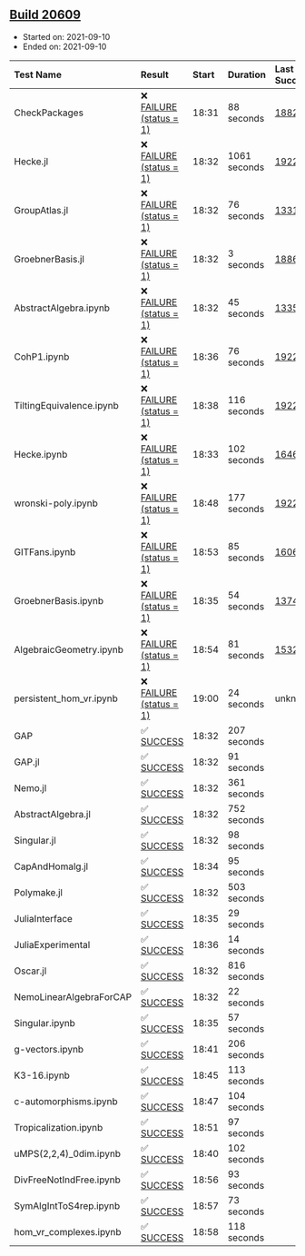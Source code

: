 ## [Build 20609](https://oscarci.mathematik.uni-kl.de/job/oscar/20609/)

* Started on: 2021-09-10
* Ended on: 2021-09-10

| Test Name    | Result | Start | Duration | Last Success | First Failure |
|:-------------|:-------|:------|:---------|:-------------|:--------------|
| CheckPackages | ❌ [FAILURE (status = 1)](https://oscarci.mathematik.uni-kl.de/job/oscar/20609/artifact/logs/build-20609/CheckPackages.log) | 18:31 | 88 seconds | [18822](https://oscarci.mathematik.uni-kl.de/job/oscar/18822/) | [18823](https://oscarci.mathematik.uni-kl.de/job/oscar/18823/) |
| Hecke.jl | ❌ [FAILURE (status = 1)](https://oscarci.mathematik.uni-kl.de/job/oscar/20609/artifact/logs/build-20609/Hecke.jl.log) | 18:32 | 1061 seconds | [19222](https://oscarci.mathematik.uni-kl.de/job/oscar/19222/) | [20152](https://oscarci.mathematik.uni-kl.de/job/oscar/20152/) |
| GroupAtlas.jl | ❌ [FAILURE (status = 1)](https://oscarci.mathematik.uni-kl.de/job/oscar/20609/artifact/logs/build-20609/GroupAtlas.jl.log) | 18:32 | 76 seconds | [13311](https://oscarci.mathematik.uni-kl.de/job/oscar/13311/) | [13312](https://oscarci.mathematik.uni-kl.de/job/oscar/13312/) |
| GroebnerBasis.jl | ❌ [FAILURE (status = 1)](https://oscarci.mathematik.uni-kl.de/job/oscar/20609/artifact/logs/build-20609/GroebnerBasis.jl.log) | 18:32 | 3 seconds | [18864](https://oscarci.mathematik.uni-kl.de/job/oscar/18864/) | [18865](https://oscarci.mathematik.uni-kl.de/job/oscar/18865/) |
| AbstractAlgebra.ipynb | ❌ [FAILURE (status = 1)](https://oscarci.mathematik.uni-kl.de/job/oscar/20609/artifact/logs/build-20609/AbstractAlgebra.ipynb.log) | 18:32 | 45 seconds | [13355](https://oscarci.mathematik.uni-kl.de/job/oscar/13355/) | [13356](https://oscarci.mathematik.uni-kl.de/job/oscar/13356/) |
| CohP1.ipynb | ❌ [FAILURE (status = 1)](https://oscarci.mathematik.uni-kl.de/job/oscar/20609/artifact/logs/build-20609/CohP1.ipynb.log) | 18:36 | 76 seconds | [19222](https://oscarci.mathematik.uni-kl.de/job/oscar/19222/) | [20152](https://oscarci.mathematik.uni-kl.de/job/oscar/20152/) |
| TiltingEquivalence.ipynb | ❌ [FAILURE (status = 1)](https://oscarci.mathematik.uni-kl.de/job/oscar/20609/artifact/logs/build-20609/TiltingEquivalence.ipynb.log) | 18:38 | 116 seconds | [19222](https://oscarci.mathematik.uni-kl.de/job/oscar/19222/) | [20152](https://oscarci.mathematik.uni-kl.de/job/oscar/20152/) |
| Hecke.ipynb | ❌ [FAILURE (status = 1)](https://oscarci.mathematik.uni-kl.de/job/oscar/20609/artifact/logs/build-20609/Hecke.ipynb.log) | 18:33 | 102 seconds | [16463](https://oscarci.mathematik.uni-kl.de/job/oscar/16463/) | [16464](https://oscarci.mathematik.uni-kl.de/job/oscar/16464/) |
| wronski-poly.ipynb | ❌ [FAILURE (status = 1)](https://oscarci.mathematik.uni-kl.de/job/oscar/20609/artifact/logs/build-20609/wronski-poly.ipynb.log) | 18:48 | 177 seconds | [19222](https://oscarci.mathematik.uni-kl.de/job/oscar/19222/) | [20152](https://oscarci.mathematik.uni-kl.de/job/oscar/20152/) |
| GITFans.ipynb | ❌ [FAILURE (status = 1)](https://oscarci.mathematik.uni-kl.de/job/oscar/20609/artifact/logs/build-20609/GITFans.ipynb.log) | 18:53 | 85 seconds | [16068](https://oscarci.mathematik.uni-kl.de/job/oscar/16068/) | [16069](https://oscarci.mathematik.uni-kl.de/job/oscar/16069/) |
| GroebnerBasis.ipynb | ❌ [FAILURE (status = 1)](https://oscarci.mathematik.uni-kl.de/job/oscar/20609/artifact/logs/build-20609/GroebnerBasis.ipynb.log) | 18:35 | 54 seconds | [13748](https://oscarci.mathematik.uni-kl.de/job/oscar/13748/) | [13749](https://oscarci.mathematik.uni-kl.de/job/oscar/13749/) |
| AlgebraicGeometry.ipynb | ❌ [FAILURE (status = 1)](https://oscarci.mathematik.uni-kl.de/job/oscar/20609/artifact/logs/build-20609/AlgebraicGeometry.ipynb.log) | 18:54 | 81 seconds | [15322](https://oscarci.mathematik.uni-kl.de/job/oscar/15322/) | [15323](https://oscarci.mathematik.uni-kl.de/job/oscar/15323/) |
| persistent_hom_vr.ipynb | ❌ [FAILURE (status = 1)](https://oscarci.mathematik.uni-kl.de/job/oscar/20609/artifact/logs/build-20609/persistent_hom_vr.ipynb.log) | 19:00 | 24 seconds | unknown | unknown |
| GAP | ✅ [SUCCESS](https://oscarci.mathematik.uni-kl.de/job/oscar/20609/artifact/logs/build-20609/GAP.log) | 18:32 | 207 seconds |  |  |
| GAP.jl | ✅ [SUCCESS](https://oscarci.mathematik.uni-kl.de/job/oscar/20609/artifact/logs/build-20609/GAP.jl.log) | 18:32 | 91 seconds |  |  |
| Nemo.jl | ✅ [SUCCESS](https://oscarci.mathematik.uni-kl.de/job/oscar/20609/artifact/logs/build-20609/Nemo.jl.log) | 18:32 | 361 seconds |  |  |
| AbstractAlgebra.jl | ✅ [SUCCESS](https://oscarci.mathematik.uni-kl.de/job/oscar/20609/artifact/logs/build-20609/AbstractAlgebra.jl.log) | 18:32 | 752 seconds |  |  |
| Singular.jl | ✅ [SUCCESS](https://oscarci.mathematik.uni-kl.de/job/oscar/20609/artifact/logs/build-20609/Singular.jl.log) | 18:32 | 98 seconds |  |  |
| CapAndHomalg.jl | ✅ [SUCCESS](https://oscarci.mathematik.uni-kl.de/job/oscar/20609/artifact/logs/build-20609/CapAndHomalg.jl.log) | 18:34 | 95 seconds |  |  |
| Polymake.jl | ✅ [SUCCESS](https://oscarci.mathematik.uni-kl.de/job/oscar/20609/artifact/logs/build-20609/Polymake.jl.log) | 18:32 | 503 seconds |  |  |
| JuliaInterface | ✅ [SUCCESS](https://oscarci.mathematik.uni-kl.de/job/oscar/20609/artifact/logs/build-20609/JuliaInterface.log) | 18:35 | 29 seconds |  |  |
| JuliaExperimental | ✅ [SUCCESS](https://oscarci.mathematik.uni-kl.de/job/oscar/20609/artifact/logs/build-20609/JuliaExperimental.log) | 18:36 | 14 seconds |  |  |
| Oscar.jl | ✅ [SUCCESS](https://oscarci.mathematik.uni-kl.de/job/oscar/20609/artifact/logs/build-20609/Oscar.jl.log) | 18:32 | 816 seconds |  |  |
| NemoLinearAlgebraForCAP | ✅ [SUCCESS](https://oscarci.mathematik.uni-kl.de/job/oscar/20609/artifact/logs/build-20609/NemoLinearAlgebraForCAP.log) | 18:32 | 22 seconds |  |  |
| Singular.ipynb | ✅ [SUCCESS](https://oscarci.mathematik.uni-kl.de/job/oscar/20609/artifact/logs/build-20609/Singular.ipynb.log) | 18:35 | 57 seconds |  |  |
| g-vectors.ipynb | ✅ [SUCCESS](https://oscarci.mathematik.uni-kl.de/job/oscar/20609/artifact/logs/build-20609/g-vectors.ipynb.log) | 18:41 | 206 seconds |  |  |
| K3-16.ipynb | ✅ [SUCCESS](https://oscarci.mathematik.uni-kl.de/job/oscar/20609/artifact/logs/build-20609/K3-16.ipynb.log) | 18:45 | 113 seconds |  |  |
| c-automorphisms.ipynb | ✅ [SUCCESS](https://oscarci.mathematik.uni-kl.de/job/oscar/20609/artifact/logs/build-20609/c-automorphisms.ipynb.log) | 18:47 | 104 seconds |  |  |
| Tropicalization.ipynb | ✅ [SUCCESS](https://oscarci.mathematik.uni-kl.de/job/oscar/20609/artifact/logs/build-20609/Tropicalization.ipynb.log) | 18:51 | 97 seconds |  |  |
| uMPS(2,2,4)_0dim.ipynb | ✅ [SUCCESS](https://oscarci.mathematik.uni-kl.de/job/oscar/20609/artifact/logs/build-20609/uMPS-2-2-4-_0dim.ipynb.log) | 18:40 | 102 seconds |  |  |
| DivFreeNotIndFree.ipynb | ✅ [SUCCESS](https://oscarci.mathematik.uni-kl.de/job/oscar/20609/artifact/logs/build-20609/DivFreeNotIndFree.ipynb.log) | 18:56 | 93 seconds |  |  |
| SymAlgIntToS4rep.ipynb | ✅ [SUCCESS](https://oscarci.mathematik.uni-kl.de/job/oscar/20609/artifact/logs/build-20609/SymAlgIntToS4rep.ipynb.log) | 18:57 | 73 seconds |  |  |
| hom_vr_complexes.ipynb | ✅ [SUCCESS](https://oscarci.mathematik.uni-kl.de/job/oscar/20609/artifact/logs/build-20609/hom_vr_complexes.ipynb.log) | 18:58 | 118 seconds |  |  |
